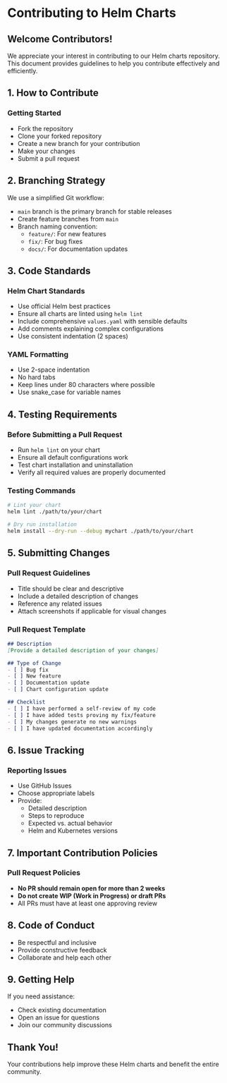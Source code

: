 # Contributing to Helm Charts

## Welcome Contributors! 

We appreciate your interest in contributing to our Helm charts repository. This document provides guidelines to help you contribute effectively and efficiently.

## 1. How to Contribute

### Getting Started
- Fork the repository
- Clone your forked repository
- Create a new branch for your contribution
- Make your changes
- Submit a pull request

## 2. Branching Strategy

We use a simplified Git workflow:
- `main` branch is the primary branch for stable releases
- Create feature branches from `main`
- Branch naming convention:
  - `feature/`: For new features
  - `fix/`: For bug fixes
  - `docs/`: For documentation updates

## 3. Code Standards

### Helm Chart Standards
- Use official Helm best practices
- Ensure all charts are linted using `helm lint`
- Include comprehensive `values.yaml` with sensible defaults
- Add comments explaining complex configurations
- Use consistent indentation (2 spaces)

### YAML Formatting
- Use 2-space indentation
- No hard tabs
- Keep lines under 80 characters where possible
- Use snake_case for variable names

## 4. Testing Requirements

### Before Submitting a Pull Request
- Run `helm lint` on your chart
- Ensure all default configurations work
- Test chart installation and uninstallation
- Verify all required values are properly documented

### Testing Commands
```bash
# Lint your chart
helm lint ./path/to/your/chart

# Dry run installation
helm install --dry-run --debug mychart ./path/to/your/chart
```

## 5. Submitting Changes

### Pull Request Guidelines
- Title should be clear and descriptive
- Include a detailed description of changes
- Reference any related issues
- Attach screenshots if applicable for visual changes

### Pull Request Template
```markdown
## Description
[Provide a detailed description of your changes]

## Type of Change
- [ ] Bug fix
- [ ] New feature
- [ ] Documentation update
- [ ] Chart configuration update

## Checklist
- [ ] I have performed a self-review of my code
- [ ] I have added tests proving my fix/feature
- [ ] My changes generate no new warnings
- [ ] I have updated documentation accordingly
```

## 6. Issue Tracking

### Reporting Issues
- Use GitHub Issues
- Choose appropriate labels
- Provide:
  - Detailed description
  - Steps to reproduce
  - Expected vs. actual behavior
  - Helm and Kubernetes versions

## 7. Important Contribution Policies

### Pull Request Policies
- **No PR should remain open for more than 2 weeks**
- **Do not create WIP (Work in Progress) or draft PRs**
- All PRs must have at least one approving review

## 8. Code of Conduct

- Be respectful and inclusive
- Provide constructive feedback
- Collaborate and help each other

## 9. Getting Help

If you need assistance:
- Check existing documentation
- Open an issue for questions
- Join our community discussions

## Thank You! 

Your contributions help improve these Helm charts and benefit the entire community.